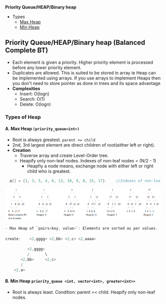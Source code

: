 **Priority Queue/HEAP/Binary heap**
- Types
  - [Max Heap](#mh)
  - [Min Heap](#mih)

## Priority Queue/HEAP/Binary heap (Balanced Complete BT)
- Each element is given a priority. Higher priority element is processed before any lower priority element. 
- Duplicates are allowed. This is suited to be stored in array ie Heap can be implemented using arrays. If you use arrays to implement Heaps then you don't need to store pointer as done in trees and its space advantage
- **Complexities**
  - Insert: O(logn)
  - Search: O(1)
  - Delete: O(logn)
  
### Types of Heap
<a name=mh></a>
#### A. Max Heap `(priority_queue<int>)`
- Root is always greatest. `parent >= child`
- 2nd, 3rd largest element are direct children of root(either left or right).
- **Creation**
  - Traverse array and create Level-Order tree. 
  - Heapify only non-leaf nodes. Indexes of non-leaf nodes = (N/2 - 1)
    - Heapfiy a node means, exchange node with either left or right child who is greatest.
```c
  a[] = {1, 3, 5, 4, 6, 13, 10, 9, 8, 15, 17}.    //Indexes of non-leaf nodes = (N/2 - 1) = 4,6,5,3,1
```
<img src=images/max-heap.PNG width=600></img>

```c
- Max Heap of `pairs<key, value>`: Elements are sorted as per values.

create:    <2,gggg> <2,bb> <2,c> <2,aaaa>
    
          <2,gggg>
          /       \
       <2,bb>     <2,c>
       /
    <2,a>   
```

<a name=mih></a>
#### B. Min Heap `priority_queue <int, vector<int>, greater<int>>`
- Root is always least. Condition: parent =< child. Heapify only non-leaf nodes.
 
